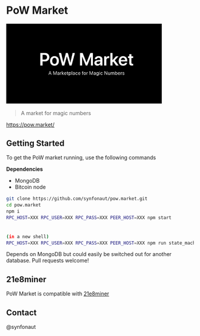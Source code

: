 # PoW Market

<img src="./public/static/images/logo.png" alt="logo" style="zoom: 67%;" />

> A market for magic numbers

https://pow.market/

## Getting Started

To get the PoW market running, use the following commands

**Dependencies**
- MongoDB
- Bitcoin node

```bash
git clone https://github.com/synfonaut/pow.market.git
cd pow.market
npm i
RPC_HOST=XXX RPC_USER=XXX RPC_PASS=XXX PEER_HOST=XXX npm start


(in a new shell)
RPC_HOST=XXX RPC_USER=XXX RPC_PASS=XXX PEER_HOST=XXX npm run state_machine
```

Depends on MongoDB but could easily be switched out for another database. Pull requests welcome!

## 21e8miner

PoW Market is compatible with [21e8miner](https://github.com/deanmlittle/21e8miner)

## Contact

@synfonaut
